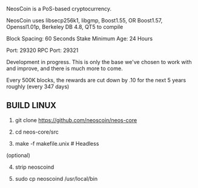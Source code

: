 
NeosCoin is a PoS-based cryptocurrency.

NeosCoin uses libsecp256k1,
			  libgmp,
			  Boost1.55,
			  OR Boost1.57,  
			  Openssl1.01p,
			  Berkeley DB 4.8,
			  QT5 to compile


Block Spacing: 60 Seconds
Stake Minimum Age: 24 Hours

Port: 29320
RPC Port: 29321

Development in progress.  This is only the base we've chosen to work with and improve, and there is much more to come.

Every 500K blocks, the rewards are cut down by .10 for the next 5 years roughly (every 347 days)


BUILD LINUX
-----------
1) git clone https://github.com/neoscoin/neos-core

2) cd neos-core/src

3) make -f makefile.unix            # Headless

(optional)

4) strip neoscoind

5) sudo cp neoscoind /usr/local/bin
